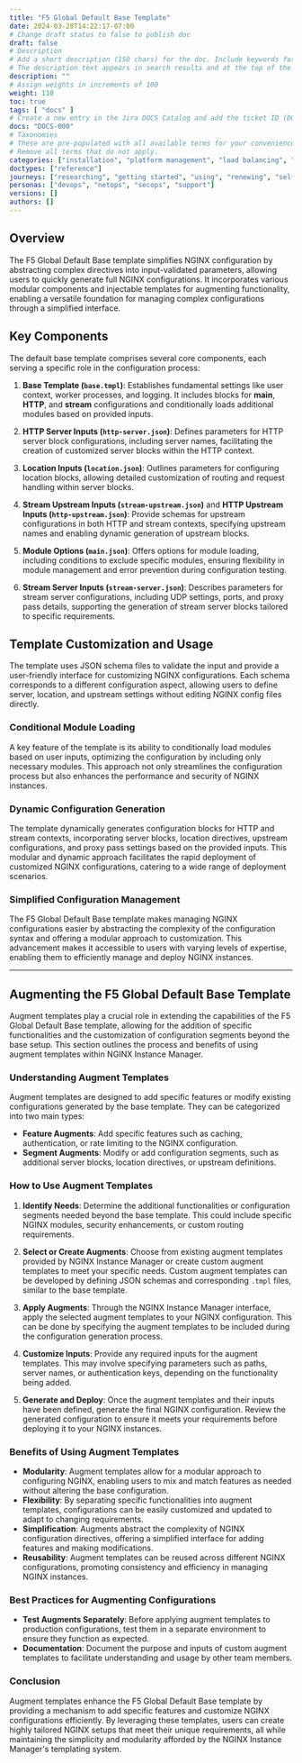 ```yaml
---
title: "F5 Global Default Base Template"
date: 2024-03-28T14:22:17-07:00
# Change draft status to false to publish doc
draft: false
# Description
# Add a short description (150 chars) for the doc. Include keywords for SEO. 
# The description text appears in search results and at the top of the doc.
description: ""
# Assign weights in increments of 100
weight: 110
toc: true
tags: [ "docs" ]
# Create a new entry in the Jira DOCS Catalog and add the ticket ID (DOCS-<number>) below
docs: "DOCS-000"
# Taxonomies
# These are pre-populated with all available terms for your convenience.
# Remove all terms that do not apply.
categories: ["installation", "platform management", "load balancing", "api management", "service mesh", "security", "analytics"]
doctypes: ["reference"]
journeys: ["researching", "getting started", "using", "renewing", "self service"]
personas: ["devops", "netops", "secops", "support"]
versions: []
authors: []
---
```


## Overview

The F5 Global Default Base template simplifies NGINX configuration by abstracting complex directives into input-validated parameters, allowing users to quickly generate full NGINX configurations. It incorporates various modular components and injectable templates for augmenting functionality, enabling a versatile foundation for managing complex configurations through a simplified interface.

## Key Components

The default base template comprises several core components, each serving a specific role in the configuration process:

1. **Base Template (`base.tmpl`)**: Establishes fundamental settings like user context, worker processes, and logging. It includes blocks for **main**, **HTTP**, and **stream** configurations and conditionally loads additional modules based on provided inputs.

2. **HTTP Server Inputs (`http-server.json`)**: Defines parameters for HTTP server block configurations, including server names, facilitating the creation of customized server blocks within the HTTP context.

3. **Location Inputs (`location.json`)**: Outlines parameters for configuring location blocks, allowing detailed customization of routing and request handling within server blocks.

4. **Stream Upstream Inputs (`stream-upstream.json`)** and **HTTP Upstream Inputs (`http-upstream.json`)**: Provide schemas for upstream configurations in both HTTP and stream contexts, specifying upstream names and enabling dynamic generation of upstream blocks.

5. **Module Options (`main.json`)**: Offers options for module loading, including conditions to exclude specific modules, ensuring flexibility in module management and error prevention during configuration testing.

6. **Stream Server Inputs (`stream-server.json`)**: Describes parameters for stream server configurations, including UDP settings, ports, and proxy pass details, supporting the generation of stream server blocks tailored to specific requirements.

## Template Customization and Usage

The template uses JSON schema files to validate the input and provide a user-friendly interface for customizing NGINX configurations. Each schema corresponds to a different configuration aspect, allowing users to define server, location, and upstream settings without editing NGINX config files directly.

### Conditional Module Loading

A key feature of the template is its ability to conditionally load modules based on user inputs, optimizing the configuration by including only necessary modules. This approach not only streamlines the configuration process but also enhances the performance and security of NGINX instances.

### Dynamic Configuration Generation

The template dynamically generates configuration blocks for HTTP and stream contexts, incorporating server blocks, location directives, upstream configurations, and proxy pass settings based on the provided inputs. This modular and dynamic approach facilitates the rapid deployment of customized NGINX configurations, catering to a wide range of deployment scenarios.

### Simplified Configuration Management

The F5 Global Default Base template makes managing NGINX configurations easier by abstracting the complexity of the configuration syntax and offering a modular approach to customization. This advancement makes it accessible to users with varying levels of expertise, enabling them to efficiently manage and deploy NGINX instances.

---

## Augmenting the F5 Global Default Base Template

Augment templates play a crucial role in extending the capabilities of the F5 Global Default Base template, allowing for the addition of specific functionalities and the customization of configuration segments beyond the base setup. This section outlines the process and benefits of using augment templates within NGINX Instance Manager.

### Understanding Augment Templates

Augment templates are designed to add specific features or modify existing configurations generated by the base template. They can be categorized into two main types:

- **Feature Augments**: Add specific features such as caching, authentication, or rate limiting to the NGINX configuration.
- **Segment Augments**: Modify or add configuration segments, such as additional server blocks, location directives, or upstream definitions.

### How to Use Augment Templates

1. **Identify Needs**: Determine the additional functionalities or configuration segments needed beyond the base template. This could include specific NGINX modules, security enhancements, or custom routing requirements.

2. **Select or Create Augments**: Choose from existing augment templates provided by NGINX Instance Manager or create custom augment templates to meet your specific needs. Custom augment templates can be developed by defining JSON schemas and corresponding `.tmpl` files, similar to the base template.

3. **Apply Augments**: Through the NGINX Instance Manager interface, apply the selected augment templates to your NGINX configuration. This can be done by specifying the augment templates to be included during the configuration generation process.

4. **Customize Inputs**: Provide any required inputs for the augment templates. This may involve specifying parameters such as paths, server names, or authentication keys, depending on the functionality being added.

5. **Generate and Deploy**: Once the augment templates and their inputs have been defined, generate the final NGINX configuration. Review the generated configuration to ensure it meets your requirements before deploying it to your NGINX instances.

### Benefits of Using Augment Templates

- **Modularity**: Augment templates allow for a modular approach to configuring NGINX, enabling users to mix and match features as needed without altering the base configuration.
- **Flexibility**: By separating specific functionalities into augment templates, configurations can be easily customized and updated to adapt to changing requirements.
- **Simplification**: Augments abstract the complexity of NGINX configuration directives, offering a simplified interface for adding features and making modifications.
- **Reusability**: Augment templates can be reused across different NGINX configurations, promoting consistency and efficiency in managing NGINX instances.

### Best Practices for Augmenting Configurations

- **Test Augments Separately**: Before applying augment templates to production configurations, test them in a separate environment to ensure they function as expected.
- **Documentation**: Document the purpose and inputs of custom augment templates to facilitate understanding and usage by other team members.

### Conclusion

Augment templates enhance the F5 Global Default Base template by providing a mechanism to add specific features and customize NGINX configurations efficiently. By leveraging these templates, users can create highly tailored NGINX setups that meet their unique requirements, all while maintaining the simplicity and modularity afforded by the NGINX Instance Manager's templating system.


